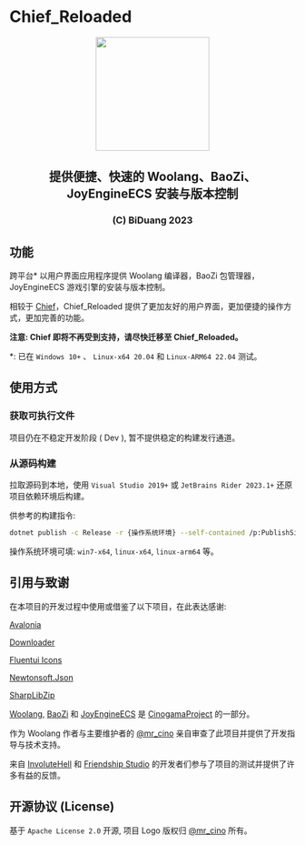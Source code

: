 # Chief_Reloaded

<div align=center>
<img src="https://git.cinogama.net/cinogamaproject/woolang/-/raw/master/image/woolang_logo.png" width="200" />
<h2>提供便捷、快速的 Woolang、BaoZi、JoyEngineECS 安装与版本控制</h2>
<h3>(C) BiDuang 2023</h3>
</div>

## 功能

跨平台* 以用户界面应用程序提供 Woolang 编译器，BaoZi 包管理器，JoyEngineECS 游戏引擎的安装与版本控制。

相较于 [Chief](https://github.com/BiDuang/Chief)，Chief_Reloaded 提供了更加友好的用户界面，更加便捷的操作方式，更加完善的功能。

**注意: Chief 即将不再受到支持，请尽快迁移至 Chief_Reloaded。**

*: 已在 `Windows 10+` 、 `Linux-x64 20.04` 和 `Linux-ARM64 22.04` 测试。

## 使用方式

### 获取可执行文件

项目仍在不稳定开发阶段 ( Dev ), 暂不提供稳定的构建发行通道。

### 从源码构建

拉取源码到本地，使用 `Visual Studio 2019+` 或 `JetBrains Rider 2023.1+` 还原项目依赖环境后构建。

供参考的构建指令:

```bash
dotnet publish -c Release -r {操作系统环境} --self-contained /p:PublishSingleFile=true /p:IncludeNativeLibrariesForSelfExtract=true
```

操作系统环境可填: `win7-x64`, `linux-x64`, `linux-arm64` 等。

## 引用与致谢

在本项目的开发过程中使用或借鉴了以下项目，在此表达感谢:

[Avalonia](https://github.com/AvaloniaUI/Avalonia)

[Downloader](https://github.com/bezzad/Downloader)

[Fluentui Icons](https://github.com/microsoft/fluentui-system-icons)

[Newtonsoft.Json](https://www.newtonsoft.com/json)

[SharpLibZip](https://github.com/icsharpcode/SharpZipLib)

[Woolang](https://git.cinogama.net/cinogamaproject/woolang),
[BaoZi](https://git.cinogama.net/cinogamaproject/woolangpackages/baozi)
和 [JoyEngineECS](https://git.cinogama.net/cinogamaproject/joyengineecs/joyengineecs)
是 [CinogamaProject](https://git.cinogama.net/cinogamaproject) 的一部分。

作为 Woolang 作者与主要维护者的 [@mr_cino](https://github.com/mrcino) 亲自审查了此项目并提供了开发指导与技术支持。

来自 [InvoluteHell](https://github.com/InvoluteHell) 和 [Friendship Studio](https://github.com/Friendship-Studio)
的开发者们参与了项目的测试并提供了许多有益的反馈。

## 开源协议 (License)

基于 `Apache License 2.0` 开源, 项目 Logo 版权归 [@mr_cino](https://github.com/mrcino) 所有。
